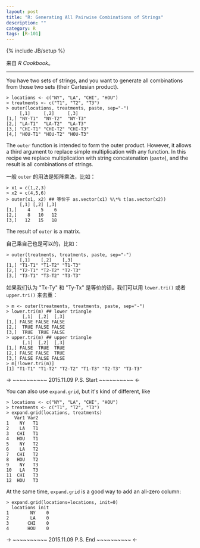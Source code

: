 ```yaml
---
layout: post
title: "R: Generating All Pairwise Combinations of Strings"
description: ""
category: R
tags: [R-101]
---
```

{% include JB/setup %}

来自 _R Cookbook_。

-----

You have two sets of strings, and you want to generate all combinations from those two sets (their Cartesian product).

	> locations <- c("NY", "LA", "CHI", "HOU")
	> treatments <- c("T1", "T2", "T3")
	> outer(locations, treatments, paste, sep="-")
	     [,1]     [,2]     [,3]    
	[1,] "NY-T1"  "NY-T2"  "NY-T3"
	[2,] "LA-T1"  "LA-T2"  "LA-T3"
	[3,] "CHI-T1" "CHI-T2" "CHI-T3"
	[4,] "HOU-T1" "HOU-T2" "HOU-T3"

The `outer` function is intended to form the outer product. However, it allows a third argument to replace simple multiplication with any function. In this recipe we replace multiplication with string concatenation (`paste`), and the result is all combinations of strings.

一般 `outer` 的用法是矩阵乘法，比如：

	> x1 = c(1,2,3)
	> x2 = c(4,5,6)
	> outer(x1, x2) ## 等价于 as.vector(x1) %\*% t(as.vector(x2))
		 [,1] [,2] [,3]
	[1,]    4    5    6
	[2,]    8   10   12
	[3,]   12   15   18

The result of `outer` is a matrix.

自己乘自己也是可以的，比如：

	> outer(treatments, treatments, paste, sep="-")
	     [,1]    [,2]    [,3]   
	[1,] "T1-T1" "T1-T2" "T1-T3"
	[2,] "T2-T1" "T2-T2" "T2-T3"
	[3,] "T3-T1" "T3-T2" "T3-T3"

如果我们认为 "Tx-Ty" 和 "Ty-Tx" 是等价的话，我们可以用 `lower.tri()` 或者 `upper.tri()` 来去重：

	> m <- outer(treatments, treatments, paste, sep="-")
	> lower.tri(m) ## lower triangle
		  [,1]  [,2]  [,3]
	[1,] FALSE FALSE FALSE
	[2,]  TRUE FALSE FALSE
	[3,]  TRUE  TRUE FALSE
	> upper.tri(m) ## upper triangle
		  [,1]  [,2]  [,3]
	[1,] FALSE  TRUE  TRUE
	[2,] FALSE FALSE  TRUE
	[3,] FALSE FALSE FALSE
	> m[!lower.tri(m)]
	[1] "T1-T1" "T1-T2" "T2-T2" "T1-T3" "T2-T3" "T3-T3"

-> ~~~~~~~~~~ 2015.11.09 P.S. Start ~~~~~~~~~~ <-

You can also use `expand.grid`, but it's kind of different, like

	> locations <- c("NY", "LA", "CHI", "HOU")
	> treatments <- c("T1", "T2", "T3")
	> expand.grid(locations, treatments)
	   Var1 Var2
	1    NY   T1
	2    LA   T1
	3   CHI   T1
	4   HOU   T1
	5    NY   T2
	6    LA   T2
	7   CHI   T2
	8   HOU   T2
	9    NY   T3
	10   LA   T3
	11  CHI   T3
	12  HOU   T3

At the same time, `expand.grid` is a good way to add an all-zero column:

	> expand.grid(locations=locations, init=0)
	  locations init
	1        NY    0
	2        LA    0
	3       CHI    0
	4       HOU    0

-> ~~~~~~~~~~ 2015.11.09 P.S. End ~~~~~~~~~~ <-

